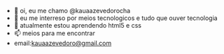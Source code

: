 - 👋 oi, eu me chamo @kauaazevedorocha
- 👀 eu me interreso por meios tecnologicos e tudo que ouver tecnologia
- 🌱 atualmente estou aprendendo html5 e css 
- 📫 meios para me encontrar
- email:kauaazevedoro@gmail.com

<!---
kauaazevedorocha/kauaazevedorocha is a ✨ special ✨ repository because its `README.md` (this file) appears on your GitHub profile.
You can click the Preview link to take a look at your changes.
--->
